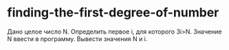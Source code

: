 # finding-the-first-degree-of-number
Дано целое число N. Определить первое i, для которого 3i>N. Значение N
ввести в программу. Вывести значения N и i.
